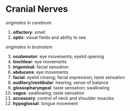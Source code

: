 # Cranial Nerves

*originates in cerebrum*
1. **olfactory**: smell
2. **optic**: visual fields and ability to see

*originates in brainstem*

3. **oculomotor**: eye movements; eyelid opening
4. **trochlear**: eye movements
5. **trigeminal**: facial sensation
6. **abducens**: eye movements
7. **facial**: eyelid closing; facial expression; taste sensation
8. **auditory/vestibular**: hearing; sense of balance
9. **glossopharyngeal**: taste sensation; swallowing
10. **vagus**: swallowing; taste sensation
11. **accessory**: control of neck and shoulder muscles
12. **hypoglossal**: tongue movement